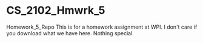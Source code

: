 # CS_2102_Hmwrk_5
Homework_5_Repo
This is for a homework assignment at WPI. I don't care if you download what we have here.
Nothing special.
